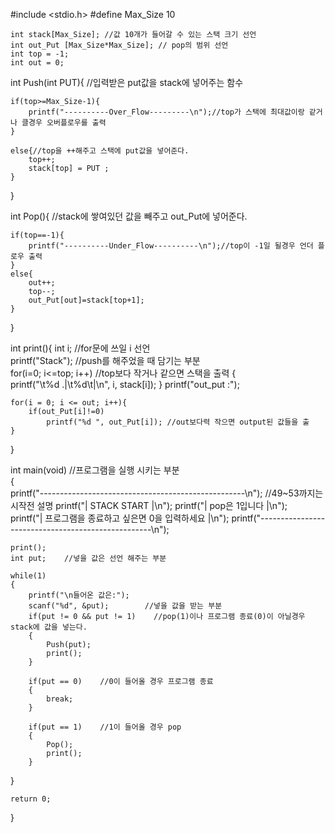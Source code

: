 #include <stdio.h>
#define Max_Size 10

	int stack[Max_Size]; //값 10개가 들어갈 수 있는 스택 크기 선언 
	int out_Put [Max_Size*Max_Size]; // pop의 범위 선언 
	int top = -1; 
	int out = 0;
	 
	
int Push(int PUT){	//입력받은 put값을 stack에 넣어주는 함수 
	
	if(top>=Max_Size-1){
		printf("----------Over_Flow---------\n");//top가 스택에 최대값이랑 같거나 클경우 오버플로우를 출력 
	}
	
	else{//top을 ++해주고 스택에 put값을 넣어준다. 
		top++;
		stack[top] = PUT ;
	}
}

int Pop(){ //stack에 쌓여있던 값을 빼주고 out_Put에 넣어준다. 
	
	if(top==-1){
		printf("----------Under_Flow----------\n");//top이 -1일 될경우 언더 플로우 출력  
	}
	else{
		out++;
		top--;
		out_Put[out]=stack[top+1];
	}
}

int print(){
	int i;	//for문에 쓰일 i 선언  
	printf("Stack");	//push를 해주었을 때 담기는 부분  
	for(i=0; i<=top; i++)	//top보다 작거나 같으면 스택을 출력 
	{	
		printf("\t%d .|\t%d\t|\n", i, stack[i]);
	}
	printf("out_put  :");
	
	for(i = 0; i <= out; i++){
		if(out_Put[i]!=0)
			printf("%d ", out_Put[i]); //out보다력 작으면 output된 값들을 출 
	}
}

int main(void)  //프로그램을 실행 시키는 부분  
{    
    printf("---------------------------------------------------\n");  //49~53까지는 시작전 설명 
    printf("|                 STACK START                     |\n");
    printf("|                pop은 1입니다                    |\n");                                                
    printf("|     프로그램을 종료하고 싶은면 0을 입력하세요   |\n");
    printf("---------------------------------------------------\n");    
    
    print();
    int put;    //넣을 값은 선언 해주는 부분  
    
    while(1)
    {
        printf("\n들어온 값은:");
        scanf("%d", &put);        //넣을 값을 받는 부분 
        if(put != 0 && put != 1)    //pop(1)이나 프로그램 종료(0)이 아닐경우 stack에 값을 넣는다. 
        {
            Push(put);
            print();
        }
        
        if(put == 0)    //0이 들어올 경우 프로그램 종료   
        {
            break;
        }
            
        if(put == 1)    //1이 들어올 경우 pop 
        {
            Pop();
            print();
        }
   } 
    
    return 0;
}